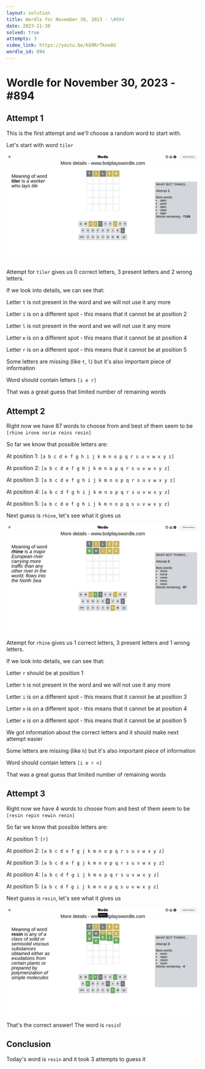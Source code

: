 ```yaml
---
layout: solution
title: Wordle for November 30, 2023 - \#894
date: 2023-11-30
solved: true
attempts: 3
video_link: https://youtu.be/k69RrTkoe8U
wordle_id: 894
---
```


# Wordle for November 30, 2023 - \#894

## Attempt 1

This is the first attempt and we'll choose a random word to start with.

Let's start with word `tiler`

![Attempt 1](2023-11-30/attempt-1.png)

Attempt for `tiler` gives us 0 correct letters, 3 present letters and 2 wrong letters.

If we look into details, we can see that:

Letter `t` is not present in the word and we will not use it any more

Letter `i` is on a different spot - this means that it cannot be at position 2

Letter `l` is not present in the word and we will not use it any more

Letter `e` is on a different spot - this means that it cannot be at position 4

Letter `r` is on a different spot - this means that it cannot be at position 5

Some letters are missing (like `t`, `l`) but it's also important piece of information

Word should contain letters `[i e r]`

That was a great guess that limited number of remaining words



## Attempt 2

Right now we have 87 words to choose from and best of them seem to be `[rhine irone norie reins resin]`

So far we know that possible letters are:

At position 1: `[a b c d e f g h i j k m n o p q r s u v w x y z]`

At position 2: `[a b c d e f g h j k m n o p q r s u v w x y z]`

At position 3: `[a b c d e f g h i j k m n o p q r s u v w x y z]`

At position 4: `[a b c d f g h i j k m n o p q r s u v w x y z]`

At position 5: `[a b c d e f g h i j k m n o p q s u v w x y z]`

Next guess is `rhine`, let's see what it gives us

![Attempt 2](2023-11-30/attempt-2.png)

Attempt for `rhine` gives us 1 correct letters, 3 present letters and 1 wrong letters.

If we look into details, we can see that:

Letter `r` should be at position 1

Letter `h` is not present in the word and we will not use it any more

Letter `i` is on a different spot - this means that it cannot be at position 3

Letter `n` is on a different spot - this means that it cannot be at position 4

Letter `e` is on a different spot - this means that it cannot be at position 5

We got information about the correct letters and it should make next attempt easier

Some letters are missing (like `h`) but it's also important piece of information

Word should contain letters `[i e r n]`

That was a great guess that limited number of remaining words



## Attempt 3

Right now we have 4 words to choose from and best of them seem to be `[resin repin rewin renin]`

So far we know that possible letters are:

At position 1: `[r]`

At position 2: `[a b c d e f g j k m n o p q r s u v w x y z]`

At position 3: `[a b c d e f g j k m n o p q r s u v w x y z]`

At position 4: `[a b c d f g i j k m o p q r s u v w x y z]`

At position 5: `[a b c d f g i j k m n o p q s u v w x y z]`

Next guess is `resin`, let's see what it gives us

![Attempt 3](2023-11-30/attempt-3.png)

That's the correct answer! The word is `resin`!

## Conclusion

Today's word is `resin` and it took 3 attempts to guess it

